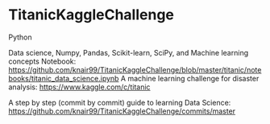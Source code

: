 # TitanicKaggleChallenge
Python 

Data science, Numpy, Pandas, Scikit-learn, SciPy, and Machine learning concepts
Notebook: https://github.com/knair99/TitanicKaggleChallenge/blob/master/titanic/notebooks/titanic_data_science.ipynb
A machine learning challenge for disaster analysis: https://www.kaggle.com/c/titanic

A step by step (commit by commit) guide to learning Data Science: https://github.com/knair99/TitanicKaggleChallenge/commits/master

